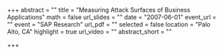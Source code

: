 +++
abstract = ""
title = "Measuring Attack Surfaces of Business Applications"
math = false
url_slides = ""
date = "2007-06-01"
event_url = ""
event = "SAP Research"
url_pdf = ""
selected = false
location = "Palo Alto, CA"
highlight = true
url_video = ""
abstract_short = ""

+++

